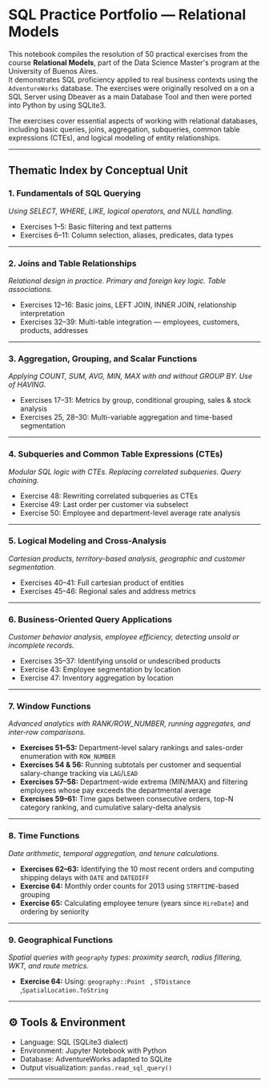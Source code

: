 #  SQL Practice Portfolio — Relational Models

This notebook compiles the resolution of 50 practical exercises from the course **Relational Models**, part of the Data Science Master's program at the University of Buenos Aires.  
It demonstrates SQL proficiency applied to real business contexts using the `AdventureWorks` database. The exercises were originally resolved on a on a SQL Server using Dbeaver as a main Database Tool and then were ported into Python by using SQLite3.

The exercises cover essential aspects of working with relational databases, including basic queries, joins, aggregation, subqueries, common table expressions (CTEs), and logical modeling of entity relationships.

---

##  Thematic Index by Conceptual Unit

###  1. Fundamentals of SQL Querying
*Using SELECT, WHERE, LIKE, logical operators, and NULL handling.*

- Exercises 1–5: Basic filtering and text patterns  
- Exercises 6–11: Column selection, aliases, predicates, data types

---

###  2. Joins and Table Relationships  
*Relational design in practice. Primary and foreign key logic. Table associations.*

- Exercises 12–16: Basic joins, LEFT JOIN, INNER JOIN, relationship interpretation  
- Exercises 32–39: Multi-table integration — employees, customers, products, addresses

---

###  3. Aggregation, Grouping, and Scalar Functions  
*Applying COUNT, SUM, AVG, MIN, MAX with and without GROUP BY. Use of HAVING.*

- Exercises 17–31: Metrics by group, conditional grouping, sales & stock analysis  
- Exercises 25, 28–30: Multi-variable aggregation and time-based segmentation

---

###  4. Subqueries and Common Table Expressions (CTEs)  
*Modular SQL logic with CTEs. Replacing correlated subqueries. Query chaining.*

- Exercise 48: Rewriting correlated subqueries as CTEs  
- Exercise 49: Last order per customer via subselect  
- Exercise 50: Employee and department-level average rate analysis

---

### 5. Logical Modeling and Cross-Analysis  
*Cartesian products, territory-based analysis, geographic and customer segmentation.*

- Exercises 40–41: Full cartesian product of entities  
- Exercises 45–46: Regional sales and address metrics

---

###  6. Business-Oriented Query Applications  
*Customer behavior analysis, employee efficiency, detecting unsold or incomplete records.*

- Exercises 35–37: Identifying unsold or undescribed products  
- Exercise 43: Employee segmentation by location  
- Exercise 47: Inventory aggregation by location

---

### 7. Window Functions  
*Advanced analytics with RANK/ROW_NUMBER, running aggregates, and inter-row comparisons.*

- **Exercises 51–53:** Department-level salary rankings and sales-order enumeration with `ROW_NUMBER`  
- **Exercises 54 & 56:** Running subtotals per customer and sequential salary-change tracking via `LAG`/`LEAD`  
- **Exercises 57–58:** Department-wide extrema (MIN/MAX) and filtering employees whose pay exceeds the departmental average  
- **Exercises 59–61:** Time gaps between consecutive orders, top-N category ranking, and cumulative salary-delta analysis  

---

### 8. Time Functions  
*Date arithmetic, temporal aggregation, and tenure calculations.*

- **Exercises 62–63:** Identifying the 10 most recent orders and computing shipping delays with `DATE` and `DATEDIFF`  
- **Exercise 64:** Monthly order counts for 2013 using `STRFTIME`-based grouping  
- **Exercise 65:** Calculating employee tenure (years since `HireDate`) and ordering by seniority  

---

### 9. Geographical Functions  
*Spatial queries with `geography` types: proximity search, radius filtering, WKT, and route metrics.*
- **Exercise 64:**  Using: `geography::Point `   , `STDistance `  ,`SpatialLocation.ToString`  
---

## ⚙️ Tools & Environment

-  Language: SQL (SQLite3 dialect)  
-  Environment: Jupyter Notebook with Python  
-  Database: AdventureWorks adapted to SQLite  
-  Output visualization: `pandas.read_sql_query()`

---

